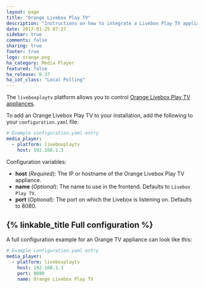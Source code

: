 ```yaml
---
layout: page
title: "Orange Livebox Play TV"
description: "Instructions on how to integrate a Livebox Play TV appliance into Home Assistant."
date: 2017-01-25 07:27
sidebar: true
comments: false
sharing: true
footer: true
logo: orange.png
ha_category: Media Player
featured: false
ha_release: 0.37
ha_iot_class: "Local Polling"
---
```


The `liveboxplaytv` platform allows you to control [Orange Livebox Play TV appliances](https://boutique.orange.fr/internet/decodeur-tv-livebox).

To add an Orange Livebox Play TV to your installation, add the following to your `configuration.yaml` file:

```yaml
# Example configuration.yaml entry
media_player:
  - platform: liveboxplaytv
    host: 192.168.1.3
```

Configuration variables:

- **host** (*Required*): The IP or hostname of the Orange Livebox Play TV appliance.
- **name** (*Optional*): The name to use in the frontend. Defaults to `Livebox Play TV`.
- **port** (*Optional*): The port on which the Livebox is listening on. Defaults to 8080.

## {% linkable_title Full configuration %}

A full configuration example for an Orange TV appliance can look like this:

```yaml
# Example configuration.yaml entry
media_player:
  - platform: liveboxplaytv
    host: 192.168.1.3
    port: 8080
    name: Orange Livebox Play TV
```
